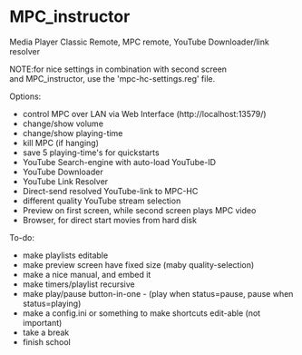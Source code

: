 MPC_instructor
==============

Media Player Classic Remote, MPC remote, YouTube Downloader/link resolver

NOTE:for nice settings in combination with second screen
<br>and MPC_instructor, use the 'mpc-hc-settings.reg' file.

Options:
- control MPC over LAN via Web Interface (http://localhost:13579/) 
- change/show volume
- change/show playing-time
- kill MPC (if hanging)
- save 5 playing-time's for quickstarts
- YouTube Search-engine with auto-load YouTube-ID
- YouTube Downloader
- YouTube Link Resolver
- Direct-send resolved YouTube-link to MPC-HC
- different quality YouTube stream selection
- Preview on first screen, while second screen plays MPC video
- Browser, for direct start movies from hard disk
 
To-do:
- make playlists editable
- make preview screen have fixed size (maby quality-selection)
- make a nice manual, and embed it
- make timers/playlist recursive
- make play/pause button-in-one - (play when status=pause, pause when status=playing)
- make a config.ini or something to make shortcuts edit-able (not important)
- take a break
- finish school

